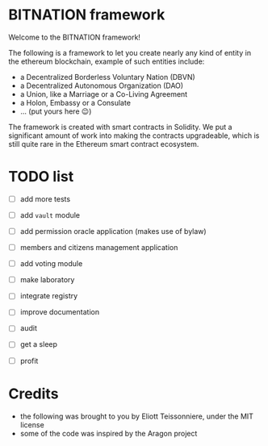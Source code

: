 # BITNATION framework

Welcome to the BITNATION framework!

The following is a framework to let you create nearly any kind of entity in the ethereum blockchain, example of such entities include:
 -  a Decentralized Borderless Voluntary Nation (DBVN)
 -  a Decentralized Autonomous Organization (DAO)
 -  a Union, like a Marriage or a Co-Living Agreement 
 -  a Holon, Embassy or a Consulate
 -  ... (put yours here :wink:)

The framework is created with smart contracts in Solidity. We put a significant amount of work into making the contracts upgradeable, which is still quite rare in the Ethereum smart contract ecosystem.


# TODO list
 -  [ ] add more tests
 -  [ ] add `vault` module
 -  [ ] add permission oracle application (makes use of bylaw)
 -  [ ] members and citizens management application
 -  [ ] add voting module
 -  [ ] make laboratory
 -  [ ] integrate registry
 -  [ ] improve documentation
 -  [ ] audit
 -  [ ] get a sleep
 -  [ ] profit


# Credits
 -  the following was brought to you by Eliott Teissonniere, under the MIT license
 -  some of the code was inspired by the Aragon project
